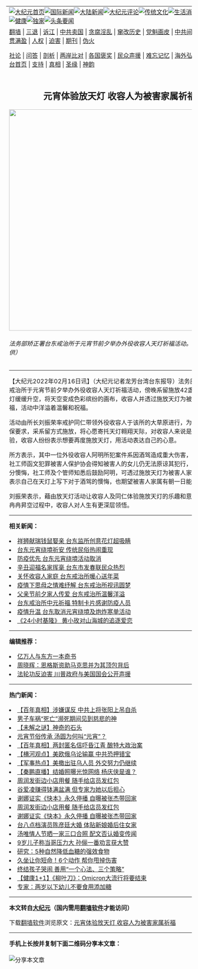 <a name="1" id="1" target="_blank"></a><span id="1"></span>
<table align=center border="0"><tr><td colspan="2" VALIGN=TOP><a href="https://github.com/jjmjlk317/djy/blob/master/gb/nf1351518.md#1"><img src="https://raw.githubusercontent.com/jjmjlk317/www/master/t/djy/1.jpg" title="大纪元首页" alt="大纪元首页"></a><a href="https://github.com/jjmjlk317/djy/blob/master/gb/n24hr.md#1"><img src="https://raw.githubusercontent.com/jjmjlk317/www/master/t/djy/3.jpg" title="国际新闻" alt="国际新闻"></a><a href="https://github.com/jjmjlk317/djy/blob/master/gb/nsc413.md#1"><img src="https://raw.githubusercontent.com/jjmjlk317/www/master/t/djy/4.jpg" title="大陆新闻" alt="大陆新闻"></a><a href="https://github.com/jjmjlk317/djy/blob/master/gb/news392.md#1"><img src="https://raw.githubusercontent.com/jjmjlk317/www/master/t/djy/5.jpg" title="大纪元评论" alt="大纪元评论"></a><a href="https://github.com/jjmjlk317/djy/blob/master/gb/news2007.md#1"><img src="https://raw.githubusercontent.com/jjmjlk317/www/master/t/djy/6.jpg" title="传统文化" alt="传统文化"></a><a href="https://github.com/jjmjlk317/djy/blob/master/gb/news2008.md#1"><img src="https://raw.githubusercontent.com/jjmjlk317/www/master/t/djy/7.jpg" title="生活消费" alt="生活消费"></a><a href="https://github.com/jjmjlk317/djy/blob/master/gb/ncyule.md#1"><img src="https://raw.githubusercontent.com/jjmjlk317/www/master/t/djy/8.jpg" title="娱乐休闲" alt="娱乐休闲"></a><a href="https://github.com/jjmjlk317/djy/blob/master/gb/nsc1002.md#1"><img src="https://raw.githubusercontent.com/jjmjlk317/www/master/t/djy/9.jpg" title="健康" alt="健康"></a><a href="https://github.com/jjmjlk317/djy/blob/master/gb/nf6092.md#1"><img src="https://raw.githubusercontent.com/jjmjlk317/www/master/t/djy/10a.jpg" title="独家" alt="独家"></a><a href="https://github.com/jjmjlk317/djy/blob/master/gb/nf4514.md#1"><img src="https://raw.githubusercontent.com/jjmjlk317/www/master/t/djy/12a.jpg" title="头条要闻" alt="头条要闻"></a></td></tr>
<tr><td colspan="2" VALIGN=TOP><a target="_blank" href="https://github.com/jjmjlk317/www/blob/master/README.md?zsrh#1">翻墙</a> | <a target="_blank" href="https://github.com/jjmjlk317/djy/blob/master/gb/nf5657.md#1">三退</a> | <a target="_blank" href="https://github.com/jjmjlk317/djy/blob/master/gb/nf6124.md#1">诉江</a> | <a target="_blank" href="https://github.com/jjmjlk317/djy/blob/master/gb/nf1176117.md#1">中共卖国</a> | <a target="_blank" href="https://github.com/jjmjlk317/djy/blob/master/gb/nf5773.md#1">贪腐淫乱</a> | <a target="_blank" href="https://github.com/jjmjlk317/djy/blob/master/gb/nf1176115.md#1">窜改历史</a> | <a target="_blank" href="https://github.com/jjmjlk317/djy/blob/master/gb/nf1176107.md#1">党魁画皮</a> | <a target="_blank" href="https://github.com/jjmjlk317/djy/blob/master/gb/nf1320400.md#1">中共间谍</a> | <a target="_blank" href="https://github.com/jjmjlk317/djy/blob/master/gb/nf1176114.md#1">破坏传统</a> | <a target="_blank" href="https://github.com/jjmjlk317/ntdtv/blob/master/gb/prog447_1.md#1">恶贯满盈</a> | <a target="_blank" href="https://github.com/jjmjlk317/djy/blob/master/gb/ncid278.md#1">人权</a> | <a target="_blank" href="https://github.com/jjmjlk317/djy/blob/master/gb/nf1176111.md#1">迫害</a> | <a target="_blank" href="https://gitlab.com/szzdlab/mh-qikan/blob/master/README.md#1">期刊</a> | <a target="_blank" href="https://github.com/jjmjlk317/djy/blob/master/gb/nf5562.md#1">伪火</a></p><p><a target="_blank" href="https://github.com/jjmjlk317/djy/blob/master/gb/9p.md#1">社论</a> | <a target="_blank" href="https://github.com/jjmjlk317/djy/blob/master/gb/nf4378.md#1">问答</a> | <a target="_blank" href="https://github.com/jjmjlk317/djy/blob/master/gb/nf5792.md#1">剖析</a> | <a target="_blank" href="https://github.com/jjmjlk317/djy/blob/master/gb/nf5735.md#1">两岸比对</a> | <a target="_blank" href="https://github.com/jjmjlk317/djy/blob/master/gb/nf6119.md#1">各国褒奖</a> | <a target="_blank" href="https://github.com/jjmjlk317/djy/blob/master/gb/nf6120.md#1">民众声援</a> | <a target="_blank" href="https://github.com/jjmjlk317/djy/blob/master/gb/nf1188594.md#1">难忘记忆</a> | <a target="_blank" href="https://github.com/jjmjlk317/djy/blob/master/gb/nf3180.md#1">海外弘传</a> | <a target="_blank" href="https://github.com/jjmjlk317/djy/blob/master/gb/nf5410.md#1">万人上访</a> | <a target="_blank" href="https://github.com/jjmjlk317/www/blob/master/README.md?zsrh#1">平台首页</a> | <a target="_blank" href="https://github.com/jjmjlk317/djy/blob/master/gb/nf4386.md#1">支持</a> | <a target="_blank" href="https://github.com/jjmjlk317/djy/blob/master/gb/nf4389.md#1">真相</a> | <a target="_blank" href="https://github.com/jjmjlk317/djy/blob/master/gb/nf5790.md#1">圣缘</a> | <a target="_blank" href="https://github.com/jjmjlk317/djy/blob/master/gb/nf4786.md#1">神韵</a></td></tr>
<tr><td VALIGN=TOP width="626"><h2 align=center>元宵体验放天灯 收容人为被害家属祈福</h2>
<img width="600" src="https://i.epochtimes.com/assets/uploads/2022/02/id13579875-541009-600x400.jpg" />
<h6>法务部矫正署台东戒治所于元宵节前夕举办外役收容人天灯祈福活动。（台东戒治所提供）
</h6>
<hr>
<p>【大纪元2022年02月16日讯】（大纪元记者龙芳台湾<ahref="https://github.com/jjmjlk317/djy/blob/master/gb/tag/%E5%8F%B0%E4%B8%9C.md#1">台东</a>报导）法务部矫正署台东戒治所于<ahref="https://github.com/jjmjlk317/djy/blob/master/gb/tag/%E5%85%83%E5%AE%B5.md#1">元宵</a>节前夕举办外役<ahref="https://github.com/jjmjlk317/djy/blob/master/gb/tag/%E6%94%B6%E5%AE%B9%E4%BA%BA.md#1">收容人</a><ahref="https://github.com/jjmjlk317/djy/blob/master/gb/tag/%E5%A4%A9%E7%81%AF.md#1">天灯</a>祈福活动，傍晚系留施放42盏天灯，五彩天灯缓缓升空，将天空变成色彩缤纷的画布，<ahref="https://github.com/jjmjlk317/djy/blob/master/gb/tag/%E6%94%B6%E5%AE%B9%E4%BA%BA.md#1">收容人</a>并透过施放天灯为被害人家属祈福，活动中洋溢着温馨和祝福。</p>
<p>活动由所长刘振荣率戒护同仁带领外役收容人于该所的大草原进行，为安全考量及环保要求，采系留方式施放，将心愿寄托<ahref="https://github.com/jjmjlk317/djy/blob/master/gb/tag/%E5%A4%A9%E7%81%AF.md#1">天灯</a>翱翔天际，对收容人来说是一项创新体验，收容人纷纷表示想要再度施放天灯，用活动表达自己的心意。</p>
<p>所方表示，其中一位外役收容人阿明所犯案件系因酒驾造成重大伤害，服刑期间透过社工师函文犯罪被害人保护协会得知被害人的女儿仍无法原谅其犯行，此事让阿明十分懊悔，社工师及个管师知悉后鼓励阿明，可透过施放天灯为被害人家属祈福，阿明表示自己在天灯上写下对于酒驾的懊悔，也期望被害人家属有朝一日能够原谅自己。</p>
<p>刘振荣表示，藉由放天灯活动让收容人及同仁体验施放天灯的乐趣和意义，愿在天灯冉冉昇空过程中，收容人对人生有更深层领悟。</p>

<hr>


<strong>相关新闻：</strong>
<li><a href="https://github.com/jjmjlk317/djy/blob/master/gb/20/2/6/n11849381.md#1">祥狮献瑞钱鼠娶亲 台东监所创意花灯超吸睛</a></li>
<li><a href="https://github.com/jjmjlk317/djy/blob/master/gb/20/2/9/n11856240.md#1">台东元宵绕境祈安 传统民俗热闹重现</a></li>
<li><a href="https://github.com/jjmjlk317/djy/blob/master/gb/21/1/20/n12700628.md#1">防疫优先 台东元宵绕境活动取消</a></li>
<li><a href="https://github.com/jjmjlk317/djy/blob/master/gb/21/1/28/n12717256.md#1">辛丑迎福名家挥毫 台东市发春联民众热烈</a></li>
<li><a href="https://github.com/jjmjlk317/djy/blob/master/gb/21/2/9/n12743119.md#1">关怀收容人家庭 台东戒治所暖心送年菜</a></li>
<li><a href="https://github.com/jjmjlk317/djy/blob/master/gb/21/7/24/n13111930.md#1">疫情下思母之情难纾解 台东戒治所视讯圆梦</a></li>
<li><a href="https://github.com/jjmjlk317/djy/blob/master/gb/21/8/5/n13141524.md#1">父亲节前夕家人传爱 台东戒治所温馨洋溢</a></li>
<li><a href="https://github.com/jjmjlk317/djy/blob/master/gb/21/8/21/n13177829.md#1">台东戒治所中元祈福 特制卡片感谢防疫人员</a></li>
<li><a href="https://github.com/jjmjlk317/djy/blob/master/gb/22/1/24/n13526555.md#1">疫情升温 台东取消元宵绕境及炮炸寒单活动</a></li>
<li><a href="https://github.com/jjmjlk317/djy/blob/master/gb/22/2/15/n13578187.md#1">《24小时基隆》 黄小玫对山海城的追逐爱恋</a></li>
<hr>


<strong>编辑推荐：</strong>
<li><a href="https://github.com/upjkzu3674/djy/blob/master/gb/17/5/26/n9191512.md?dfh#1" target="_blank">亿万人与东方一本奇书</a></li><li><a href="https://github.com/tsiac2612/djy/blob/master/gb/18/5/4/n10361532.md#1" target="_blank">周晓辉：恩格斯资助马克思并为其顶包背后</a></li><li><a href="https://github.com/tsiac2612/djy/blob/master/gb/19/7/25/n11409005.md#1" target="_blank">法轮功反迫害 川普政府与美国国会公开声援</a></li>
<hr>

<strong>热门新闻：</strong>
<li><a href="https://github.com/jjmjlk317/djy/blob/master/gb/22/2/4/n13555508.md#1">【百年真相】涉嫌谋反 中共上将张阳上吊自杀</a></li>
<li><a href="https://github.com/jjmjlk317/djy/blob/master/gb/22/2/11/n13570720.md#1">男子车祸“死亡”濒死期间见到慈悲的神</a></li>
<li><a href="https://github.com/jjmjlk317/djy/blob/master/gb/22/2/3/n13553481.md#1">【未解之谜】神奇的石头</a></li>
<li><a href="https://github.com/jjmjlk317/djy/blob/master/gb/22/2/10/n13567902.md#1">元宵节俗传承 汤圆为何叫“元宵”？</a></li>
<li><a href="https://github.com/jjmjlk317/djy/blob/master/gb/22/2/8/n13563590.md#1">【百年真相】两封匿名信吓昏江青 酿特大政治案</a></li>
<li><a href="https://github.com/jjmjlk317/djy/blob/master/gb/22/2/16/n13579623.md#1">【横河观点】美欧俄乌论输赢 中共恐押错宝</a></li>
<li><a href="https://github.com/jjmjlk317/djy/blob/master/gb/22/2/15/n13578207.md#1">【军事热点】美撤出驻乌人员 外交努力仍继续</a></li>
<li><a href="https://github.com/jjmjlk317/djy/blob/master/gb/22/2/15/n13579431.md#1">【秦鹏直播】结婚照曝光惊网络 杨庆侠是谁？</a></li>
<li><a href="https://github.com/jjmjlk317/djy/blob/master/gb/22/2/13/n13574655.md#1">周润发街边小店用餐 随手给店员发红包</a></li>
<li><a href="https://github.com/jjmjlk317/djy/blob/master/gb/22/2/14/n13575960.md#1">谷爱凌赚得钵满盆满 但专家为她以后担心</a></li>
<li><a href="https://github.com/jjmjlk317/djy/blob/master/gb/22/2/13/n13574579.md#1">谢娜证实《快本》永久停播 自曝被张杰带回家</a></li>
<li><a href="https://github.com/jjmjlk317/djy/blob/master/gb/22/2/13/n13574655.md#1">周润发街边小店用餐 随手给店员发红包</a></li>
<li><a href="https://github.com/jjmjlk317/djy/blob/master/gb/22/2/13/n13574579.md#1">谢娜证实《快本》永久停播 自曝被张杰带回家</a></li>
<li><a href="https://github.com/jjmjlk317/djy/blob/master/gb/22/2/14/n13574893.md#1">台八点档演员陈彦廷大婚 体贴新娘婚后住女家</a></li>
<li><a href="https://github.com/jjmjlk317/djy/blob/master/gb/22/2/14/n13576524.md#1">汤唯情人节晒一家三口合照 配文否认婚变传闻</a></li>
<li><a href="https://github.com/jjmjlk317/djy/blob/master/gb/22/2/14/n13576734.md#1">9岁儿子称当哥压力大 孙俪一番劝言获大赞</a></li>
<li><a href="https://github.com/jjmjlk317/djy/blob/master/gb/22/2/14/n13575964.md#1">研究：5种自然降低血糖的强效食物</a></li>
<li><a href="https://github.com/jjmjlk317/djy/blob/master/gb/22/2/10/n13567923.md#1">久坐让你短命！6个动作 帮你甩掉伤害</a></li>
<li><a href="https://github.com/jjmjlk317/djy/blob/master/gb/22/2/10/n13567962.md#1">终结孩子哭闹 善用“一个心法、三个策略”</a></li>
<li><a href="https://github.com/jjmjlk317/djy/blob/master/gb/22/2/15/n13577415.md#1">【健康1+1】《柳叶刀》：Omicron大流行将要结束</a></li>
<li><a href="https://github.com/jjmjlk317/djy/blob/master/gb/22/2/13/n13573413.md#1">专家：两岁以下幼儿不要食用添加糖</a></li>
<hr>

<strong>本文转自<a href="https://www.epochtimes.com">大纪元</a>（国内需用<a href="https://github.com/jjmjlk317/www/blob/master/README.md#8">翻墙软件</a>才能访问）</strong><p>下载<a href="https://github.com/jjmjlk317/www/blob/master/README.md#8">翻墙软件</a>浏览原文：<a href="https://www.epochtimes.com/gb/22/2/16/n13579873.htm">元宵体验放天灯 收容人为被害家属祈福</a></p><hr>

<strong>手机上长按并复制下面二维码分享本文章：</strong><br><br><img src="https://chart.apis.google.com/chart?cht=qr&chs=240x240&choe=UTF-8&chld=M|2&chl=https://github.com/jjmjlk317/djy/blob/master/gb/22/2/16/n13579873.md%231" title="分享本文章"></td><td VALIGN=TOP><a href="https://github.com/jjmjlk317/djy/blob/master/gb/16/1/21/n4622075.md?dfh#1" target="_blank"><img src="https://raw.githubusercontent.com/jjmjlk317/djy/master/gb/300/wei-f1.jpg" title="中共的伪火骗局"  alt="中共的伪火骗局"></a><br><a href="https://github.com/jjmjlk317/www/blob/master/README.md?dfh#9" target="_blank"><img src="https://raw.githubusercontent.com/jjmjlk317/djy/master/gb/300/yong-h.jpg" title="永恒的见证"  alt="永恒的见证"></a><br><a href="https://github.com/jjmjlk317/djy/blob/master/gb/13/9/29/n3974789.md?dfh#1" target="_blank"><img src="https://raw.githubusercontent.com/jjmjlk317/djy/master/gb/300/shang-lnz.jpg" title="善良女子被中共投男牢"  alt="善良女子被中共投男牢"></a><br><a href="https://github.com/jjmjlk317/djy/blob/master/gb/16/3/16/n4663449.md?dfh#1" target="_blank"><img src="https://raw.githubusercontent.com/jjmjlk317/djy/master/gb/300/huo-z3.jpg" title="警卫目击活摘器官"  alt="警卫目击活摘器官"></a><br><a href="https://github.com/jjmjlk317/djy/blob/master/gb/16/8/7/n8177641.md?dfh#1" target="_blank"><img src="https://raw.githubusercontent.com/jjmjlk317/djy/master/gb/300/huo-z4.jpg" title="证人描述活摘恐怖"  alt="证人描述活摘恐怖"></a><br><a href="https://github.com/jjmjlk317/djy/blob/master/gb/10/4/19/n2881569.md?dfh#1" target="_blank"><img src="https://raw.githubusercontent.com/jjmjlk317/djy/master/gb/300/huo-z1.jpg" title="揭开活摘器官黑幕"  alt="揭开活摘器官黑幕"></a><br><a href="https://github.com/jjmjlk317/djy/blob/master/gb/10/11/7/n3077476.md?dfh#1" target="_blank"><img src="https://raw.githubusercontent.com/jjmjlk317/djy/master/gb/300/ma-ks.jpg" title="马克思的成魔之路"  alt="马克思的成魔之路"></a><br><a href="https://github.com/jjmjlk317/djy/blob/master/gb/14/6/9/n4173977.md?dfh#1" target="_blank"><img src="https://raw.githubusercontent.com/jjmjlk317/djy/master/gb/300/chang-zs.jpg" title="藏字石 蕴天机"  alt="藏字石 蕴天机"></a><br><a href="https://github.com/jjmjlk317/djy/blob/master/gb/18/5/10/n10381511.md?dfh#1" target="_blank"><img src="https://raw.githubusercontent.com/jjmjlk317/djy/master/gb/300/st1.jpg" title="关注三亿人三退"  alt="关注三亿人三退"></a><br><a href="https://github.com/jjmjlk317/djy/blob/master/gb/18/3/21/n10237682.md?dfh#1" target="_blank"><img src="https://raw.githubusercontent.com/jjmjlk317/djy/master/gb/300/jie-t.jpg" title="解体中共复兴中华"  alt="解体中共复兴中华"></a><br><a href="https://github.com/jjmjlk317/djy/blob/master/gb/9/2/9/n2422991.md?dfh#1" target="_blank"><img src="https://raw.githubusercontent.com/jjmjlk317/djy/master/gb/300/gao-zs.jpg" title="中共迫害良心律师"  alt="中共迫害良心律师"></a><br><a href="https://github.com/jjmjlk317/djy/blob/master/gb/18/12/9/n10900044.md?dfh#1" target="_blank"><img src="https://raw.githubusercontent.com/jjmjlk317/djy/master/gb/300/sj1.jpg" title="三百多万人举报江泽民"  alt="三百多万人举报江泽民"></a><br><a href="https://github.com/jjmjlk317/djy/blob/master/gb/18/8/28/n10672014.md?dfh#1" target="_blank"><img src="https://raw.githubusercontent.com/jjmjlk317/djy/master/gb/300/sj2.jpg" title="这些官员为何起诉江泽民"  alt="这些官员为何起诉江泽民"></a><br><a href="https://github.com/jjmjlk317/djy/blob/master/gb/8/12/18/n2367165.md?dfh#1" target="_blank"><img src="https://raw.githubusercontent.com/jjmjlk317/djy/master/gb/300/liangan.jpg" title="海峡两岸的强烈对比"  alt="海峡两岸的强烈对比"></a><br><a href="https://github.com/jjmjlk317/djy/blob/master/gb/15/12/10/n4593139.md?dfh#1" target="_blank"><img src="https://raw.githubusercontent.com/jjmjlk317/djy/master/gb/300/jia-ndzl.jpg" title="加拿大总理的贺信"  alt="加拿大总理的贺信"></a><br><a href="https://github.com/jjmjlk317/djy/blob/master/gb/11/6/17/n3289382.md?dfh#1" target="_blank"><img src="https://raw.githubusercontent.com/jjmjlk317/djy/master/gb/300/xiao-wd.jpg" title="探寻真相兼听则明"  alt="探寻真相兼听则明"></a><br><a href="https://github.com/jjmjlk317/djy/blob/master/gb/18/10/27/n10812623.md?dfh#1" target="_blank"><img src="https://raw.githubusercontent.com/jjmjlk317/djy/master/gb/300/yindu.jpg" title="印度媒体报道东方"  alt="印度媒体报道东方"></a><br><a href="https://github.com/jjmjlk317/djy/blob/master/gb/18/6/9/n10469652.md?dfh#1" target="_blank"><img src="https://raw.githubusercontent.com/jjmjlk317/djy/master/gb/300/xie-j.jpg" title="不一样的海外校园"  alt="不一样的海外校园"></a><br><a href="https://github.com/jjmjlk317/djy/blob/master/gb/7/4/5/n1669415.md?dfh#1" target="_blank"><img src="https://raw.githubusercontent.com/jjmjlk317/djy/master/gb/300/li-up.jpg" title="从大师到徒弟的传奇"  alt="从大师到徒弟的传奇"></a><br><a href="https://github.com/jjmjlk317/djy/blob/master/gb/17/5/26/n9191512.md?dfh#1" target="_blank"><img src="https://raw.githubusercontent.com/jjmjlk317/djy/master/gb/300/zfl2.jpg" title="亿万人与东方一本奇书"  alt="亿万人与东方一本奇书"></a><br><a href="https://github.com/jjmjlk317/djy/blob/master/gb/13/11/27/n4020290.md?dfh#1" target="_blank"><img src="https://raw.githubusercontent.com/jjmjlk317/djy/master/gb/300/zhen-h.jpg" title="大陆见不到的震撼场面"  alt="大陆见不到的震撼场面"></a><br><a href="https://github.com/jjmjlk317/djy/blob/master/gb/15/7/17/n4482910.md?dfh#1" target="_blank"><img src="https://raw.githubusercontent.com/jjmjlk317/djy/master/gb/300/dalu-sk.jpg" title="人心向善 大陆当初盛况"  alt="人心向善 大陆当初盛况"></a><br><a href="https://github.com/jjmjlk317/djy/blob/master/gb/19/1/5/n10955468.md?dfh#1" target="_blank"><img src="https://raw.githubusercontent.com/jjmjlk317/djy/master/gb/300/zfl1.jpg" title="追寻真理 这书讲什么"  alt="追寻真理 这书讲什么"></a><br><a href="https://github.com/jjmjlk317/www/blob/master/README.md?dfh#1" target="_blank"><img src="https://raw.githubusercontent.com/jjmjlk317/djy/master/gb/300/fq1.jpg" title="下载免费翻墙软件"  alt="下载免费翻墙软件"></a><br></td></tr></table>
